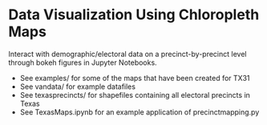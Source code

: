 Data Visualization Using Chloropleth Maps
=========================================

Interact with demographic/electoral data on a precinct-by-precinct level through bokeh figures in Jupyter Notebooks.
*   See examples/ for some of the maps that have been created for TX31
*   See vandata/ for example datafiles
*   See texasprecincts/ for shapefiles containing all electoral precincts in Texas
*   See TexasMaps.ipynb for an example application of precinctmapping.py